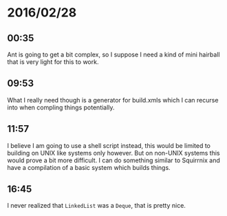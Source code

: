 # 2016/02/28

## 00:35

Ant is going to get a bit complex, so I suppose I need a kind of mini hairball
that is very light for this to work.

## 09:53

What I really need though is a generator for build.xmls which I can recurse
into when compling things potentially.

## 11:57

I believe I am going to use a shell script instead, this would be limited to
building on UNIX like systems only however. But on non-UNIX systems this would
prove a bit more difficult. I can do something similar to Squirrnix and have
a compilation of a basic system which builds things.

## 16:45

I never realized that `LinkedList` was a `Deque`, that is pretty nice.


